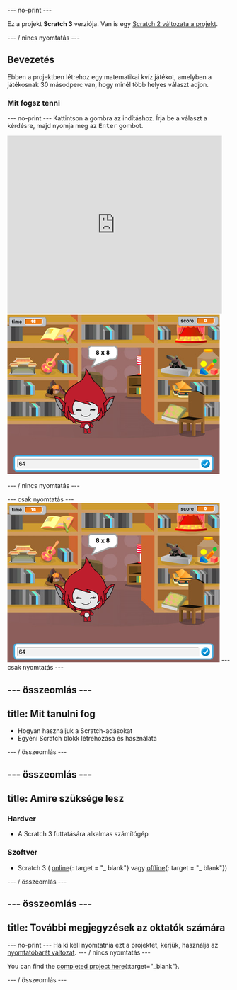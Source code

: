 \--- no-print \---

Ez a projekt **Scratch 3** verziója. Van is egy [Scratch 2 változata a projekt](https://projects.raspberrypi.org/en/projects/brain-game-scratch2).

\--- / nincs nyomtatás \---

## Bevezetés

Ebben a projektben létrehoz egy matematikai kvíz játékot, amelyben a játékosnak 30 másodperc van, hogy minél több helyes választ adjon.

### Mit fogsz tenni

\--- no-print \--- Kattintson a gombra az indításhoz. Írja be a választ a kérdésre, majd nyomja meg az <kbd>Enter</kbd> gombot.

<div class="scratch-preview">
  <iframe allowtransparency="true" width="485" height="402" src="https://scratch.mit.edu/projects/embed/250234955/?autostart=false" frameborder="0" scrolling="no"></iframe>
  <img src="images/brain-final.png">
</div>

\--- / nincs nyomtatás \---

\--- csak nyomtatás \--- ![Brain Game](images/brain-final.png) \--- csak nyomtatás \---

## \--- összeomlás \---

## title: Mit tanulni fog

+ Hogyan használjuk a Scratch-adásokat
+ Egyéni Scratch blokk létrehozása és használata

\--- / összeomlás \---

## \--- összeomlás \---

## title: Amire szüksége lesz

### Hardver

+ A Scratch 3 futtatására alkalmas számítógép

### Szoftver

+ Scratch 3 ( [online](http://rpf.io/scratchon){: target = "_ blank"} vagy [offline](http://rpf.io/scratchoff){: target = "_ blank"})

\--- / összeomlás \---

## \--- összeomlás \---

## title: További megjegyzések az oktatók számára

\--- no-print \--- Ha ki kell nyomtatnia ezt a projektet, kérjük, használja az [nyomtatóbarát változat](https://projects.raspberrypi.org/en/projects/brain-game/print). \--- / nincs nyomtatás \---

You can find the [completed project here](http://rpf.io/p/en/brain-game-get){:target="_blank"}.

\--- / összeomlás \---